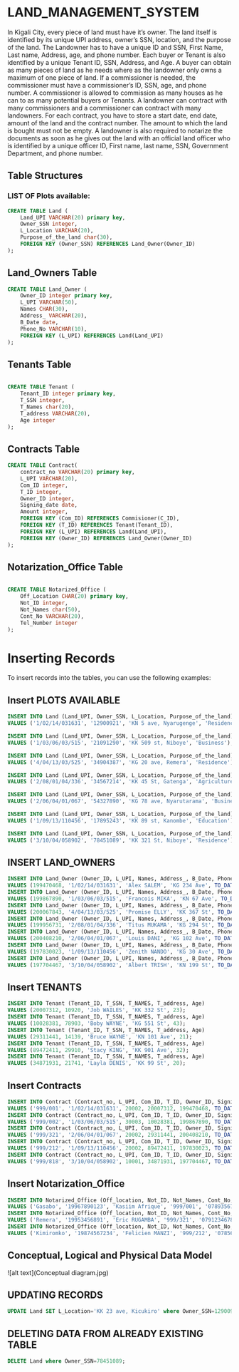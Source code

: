 # LAND_MANAGEMENT_SYSTEM
In Kigali City, every piece of land must have it’s owner. The land itself is identified by its unique UPI address, owner’s SSN, location, and the purpose of the land. The Landowner has to have a unique ID and SSN, First Name, Last name, Address, age, and phone number. Each buyer or Tenant is also identified by a unique Tenant ID, SSN, Address, and Age. A buyer can obtain as many pieces of land as he needs where as the landowner only owns a maximum of one piece of land. If a commissioner is needed, the commissioner must have a commissioner’s ID, SSN, age, and phone number. A commissioner is allowed to commission as many houses as he can to as many potential buyers or Tenants. A landowner can contract with many commissioners and a commissioner can contract with many landowners. For each contract, you have to store a start date, end date, amount of the land and the contract number. The amount to which the land is bought must not be empty. A landowner is also required to notarize the documents as soon as he gives out the land with an official land officer who is identified by a unique officer ID, First name, last name, SSN, Government Department, and phone number.

## Table Structures

### LIST OF Plots available:

```sql
CREATE TABLE Land (
    Land_UPI VARCHAR(20) primary key,
    Owner_SSN integer,
    L_Location VARCHAR(20),
    Purpose_of_the_land char(30),
    FOREIGN KEY (Owner_SSN) REFERENCES Land_Owner(Owner_ID)
);
```

## Land_Owners Table

```sql
CREATE TABLE Land_Owner (
    Owner_ID integer primary key,
    L_UPI VARCHAR(50),
    Names CHAR(30),
    Address_ VARCHAR(20),
    B_Date date,
    Phone_No VARCHAR(10),
    FOREIGN KEY (L_UPI) REFERENCES Land(Land_UPI)
);

```

## Tenants Table

```sql

CREATE TABLE Tenant (
    Tenant_ID integer primary key,
    T_SSN integer,
    T_Names char(20),
    T_address VARCHAR(20),
    Age integer
);
```

## Contracts Table

```sql
CREATE TABLE Contract(
    contract_no VARCHAR(20) primary key,
    L_UPI VARCHAR(20),
    Com_ID integer,
    T_ID integer,
    Owner_ID integer,
    Signing_date date,   
    Amount integer,
    FOREIGN KEY (Com_ID) REFERENCES Commisioner(C_ID),
    FOREIGN KEY (T_ID) REFERENCES Tenant(Tenant_ID),
    FOREIGN KEY (L_UPI) REFERENCES Land(Land_UPI),
    FOREIGN KEY (Owner_ID) REFERENCES Land_Owner(Owner_ID)
);
```

## Notarization_Office Table
```sql

CREATE TABLE Notarized_Office (
    Off_Location CHAR(20) primary key,
    Not_ID integer,
    Not_Names char(50),
    Cont_No VARCHAR(20),
    Tel_Number integer
);
```


# Inserting Records

To insert records into the tables, you can use the following examples:

## Insert PLOTS AVAILABLE

```sql
INSERT INTO Land (Land_UPI, Owner_SSN, L_Location, Purpose_of_the_land)
VALUES ('1/02/14/031631', '12900921', 'KN 5 ave, Nyarugenge', 'Residence');

INSERT INTO Land (Land_UPI, Owner_SSN, L_Location, Purpose_of_the_land)
VALUES ('1/03/06/03/515', '21091290', 'KK 509 st, Niboye', 'Business');

INSERT INTO Land (Land_UPI, Owner_SSN, L_Location, Purpose_of_the_land)
VALUES ('4/04/13/03/525', '34904387', 'KG 20 ave, Remera', 'Residence');

INSERT INTO Land (Land_UPI, Owner_SSN, L_Location, Purpose_of_the_land)
VALUES ('2/08/01/04/336', '34567214', 'KK 45 St, Gatenga', 'Agriculture');

INSERT INTO Land (Land_UPI, Owner_SSN, L_Location, Purpose_of_the_land)
VALUES ('2/06/04/01/067', '54327890', 'KG 78 ave, Nyarutarama', 'Business');

INSERT INTO Land (Land_UPI, Owner_SSN, L_Location, Purpose_of_the_land)
VALUES ('1/09/13/110456', '17895243', 'KK 89 st, Kanombe', 'Education');

INSERT INTO Land (Land_UPI, Owner_SSN, L_Location, Purpose_of_the_land)
VALUES ('3/10/04/058902', '78451089', 'KK 321 St, Niboye', 'Residence');


```

## INSERT LAND_OWNERS

```sql 
INSERT INTO Land_Owner (Owner_ID, L_UPI, Names, Address_, B_Date, Phone_No)
VALUES (199470468, '1/02/14/031631', 'Alex SALEM', 'KG 234 Ave', TO_DATE('1999/01/01', 'YYYY/MM/DD'), '0789345673');
INSERT INTO Land_Owner (Owner_ID, L_UPI, Names, Address_, B_Date, Phone_No)
VALUES (199867890, '1/03/06/03/515', 'Francois MIKA', 'KN 67 Ave', TO_DATE('1987/09/23', 'YYYY/MM/DD'), '0783201578');
INSERT INTO Land_Owner (Owner_ID, L_UPI, Names, Address_, B_Date, Phone_No)
VALUES (200067843, '4/04/13/03/525', 'Promise ELLY', 'KK 367 St', TO_DATE('1995/01/05', 'YYYY/MM/DD'), '0791704056');
INSERT INTO Land_Owner (Owner_ID, L_UPI, Names, Address_, B_Date, Phone_No)
VALUES (199956731, '2/08/01/04/336', 'Titus MUKAMA', 'KG 294 St', TO_DATE('2001/08/29', 'YYYY/MM/DD'), '0783278564');
INSERT INTO Land_Owner (Owner_ID, L_UPI, Names, Address_, B_Date, Phone_No)
VALUES (200408210, '2/06/04/01/067', 'Louis DANI', 'KG 102 Ave', TO_DATE('1988/05/29', 'YYYY/MM/DD'), '0786161784');
INSERT INTO Land_Owner (Owner_ID, L_UPI, Names, Address_, B_Date, Phone_No)
VALUES (197830023, '1/09/13/110456', 'Zenith NANDO', 'KG 30 Ave', TO_DATE('1978/03/16', 'YYYY/MM/DD'), '0787725254');
INSERT INTO Land_Owner (Owner_ID, L_UPI, Names, Address_, B_Date, Phone_No)
VALUES (197704467, '3/10/04/058902', 'Albert TRISH', 'KN 199 St', TO_DATE('1977/02/19', 'YYYY/MM/DD'), '0785345909');

```
## Insert TENANTS

```sql
INSERT INTO Tenant (Tenant_ID, T_SSN, T_NAMES, T_address, Age)
VALUES (20007312, 10920, 'Job WAILES', 'KK 332 St', 23);
INSERT INTO Tenant (Tenant_ID, T_SSN, T_NAMES, T_address, Age)
VALUES (10028381, 78903, 'Boby WAYNE', 'KG 551 St', 43);
INSERT INTO Tenant (Tenant_ID, T_SSN, T_NAMES, T_address, Age)
VALUES (29311441, 14139, 'Bruce WAYNE', 'KN 101 Ave', 21);
INSERT INTO Tenant (Tenant_ID, T_SSN, T_NAMES, T_address, Age)
VALUES (89472411, 29910, 'Stacy KING', 'KK 901 Ave', 32);
INSERT INTO Tenant (Tenant_ID, T_SSN, T_NAMES, T_address, Age)
VALUES (34871931, 21741, 'Layla DENIS', 'KK 99 St', 20);


```

## Insert Contracts

```sql
INSERT INTO Contract (Contract_no, L_UPI, Com_ID, T_ID, Owner_ID, Signing_date, Amount)
VALUES ('999/001', '1/02/14/031631', 20002, 20007312, 199470468, TO_DATE('2020/09/03', 'YYYY/MM/DD'), 15000000);
INSERT INTO Contract (Contract_no, L_UPI, Com_ID, T_ID, Owner_ID, Signing_date, Amount)
VALUES ('999/002', '1/03/06/03/515', 30003, 10028381, 199867890, TO_DATE('2019/06/23', 'YYYY/MM/DD'), 35000000);
INSERT INTO Contract (Contract_no, L_UPI, Com_ID, T_ID, Owner_ID, Signing_date, Amount)
VALUES ('999/321', '2/06/04/01/067', 20002, 29311441, 200408210, TO_DATE('2022/03/04', 'YYYY/MM/DD'), 28000000);
INSERT INTO Contract (Contract_no, L_UPI, Com_ID, T_ID, Owner_ID, Signing_date, Amount)
VALUES ('999/212', '1/09/13/110456', 20002, 89472411, 197830023, TO_DATE('2018/07/21', 'YYYY/MM/DD'), 20000000);
INSERT INTO Contract (Contract_no, L_UPI, Com_ID, T_ID, Owner_ID, Signing_date, Amount)
VALUES ('999/818', '3/10/04/058902', 10001, 34871931, 197704467, TO_DATE('2017/06/30', 'YYYY/MM/DD'), 17000000);

```

## Insert Notarization_Office

```sql
INSERT INTO Notarized_Office (Off_location, Not_ID, Not_Names, Cont_No, Tel_number)
VALUES ('Gasabo', '19967890123', 'Kasiim Afrique', '999/001', '0789356700');
INSERT INTO Notarized_Office (Off_location, Not_ID, Not_Names, Cont_No, Tel_number)
VALUES ('Remera', '19953456891', 'Eric RUGAMBA', '999/321', '0791234678');
INSERT INTO Notarized_Office (Off_location, Not_ID, Not_Names, Cont_No, Tel_number)
VALUES ('Kimiromko', '19874567234', 'Felicien MANZI', '999/212', '0785623450');

```

## Conceptual, Logical and Physical Data Model

![alt text](Conceptual diagram.jpg)

## UPDATING RECORDS
```sql
UPDATE Land SET L_Location='KK 23 ave, Kicukiro' where Owner_SSN=12900921;
```

## DELETING DATA FROM ALREADY EXISTING TABLE
```sql
DELETE Land where Owner_SSN=78451089;
```


